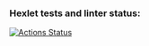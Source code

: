 ### Hexlet tests and linter status:
[![Actions Status](https://github.com/Vladimer1992/qa-engineer-project-85/actions/workflows/hexlet-check.yml/badge.svg)](https://github.com/Vladimer1992/qa-engineer-project-85/actions)